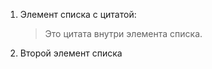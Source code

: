 1. Элемент списка с цитатой:

    > Это цитата
    > внутри элемента списка.

 2. Второй элемент списка